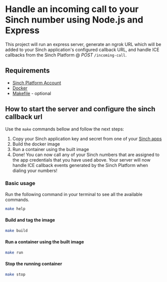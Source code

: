 # Handle an incoming call to your Sinch number using Node.js and Express

This project will run an express server, generate an ngrok URL which will be added to your Sinch application's configured callback URL, and handle ICE callbacks from the Sinch Platform @ *POST* `/incoming-call`.

## Requirements

* [Sinch Platform Account](https://dashboard.sinch.com/voice/overview)
* [Docker](https://docs.docker.com/get-docker/)
* [Makefile](https://makefiletutorial.com) - optional

## How to start the server and configure the sinch callback url

Use the `make` commands bellow and follow the next steps:

1. Copy your Sinch application key and secret from one of your [Sinch apps](https://dashboard.sinch.com/voice/apps)
2. Build the docker image
3. Run a container using the built image
4. Done! You can now call any of your Sinch numbers that are assigned to the app credentials that you have used above. Your server will now handle ICE callback events generated by the Sinch Platform when dialing your numbers!

### Basic usage

Run the following command in your terminal to see all the available commands.

```bash
make help
```

#### Build and tag the image

```bash
make build
```

#### Run a container using the built image

```bash
make run
```

#### Stop the running container

```bash
make stop
```
